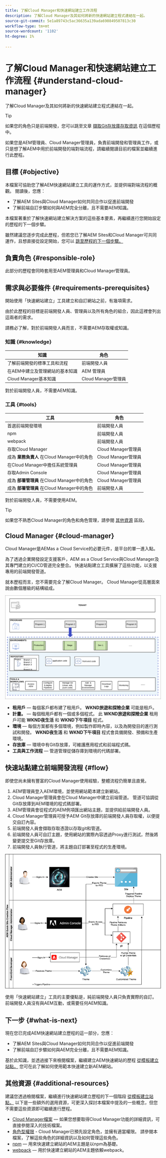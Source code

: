 ```yaml
---
title: 了解Cloud Manager和快速網站建立工作流程
description: 了解Cloud Manager及其如何將新的快速網站建立程式連結在一起。
source-git-commit: 5e1a89743c5ac36635a139ada690849507813c30
workflow-type: tm+mt
source-wordcount: '1102'
ht-degree: 1%

---
```



# 了解Cloud Manager和快速網站建立工作流程 {#understand-cloud-manager}

了解Cloud Manager及其如何將新的快速網站建立程式連結在一起。

>[!TIP]
>
>如果您的角色只是前端開發，您可以跳至文章 [擷取Git存放庫存取資訊](retrieve-access.md) 在這個歷程中。
>
>如果您是AEM管理員、Cloud Manager管理員，負責前端開發和管理員工作，或只是想了解AEM中用於前端開發的端對端流程，請繼續閱讀目前的檔案並繼續進行此歷程。

## 目標 {#objective}

本檔案可協助您了解AEM快速網站建立工具的運作方式，並提供端對端流程的概觀。 閱讀後，您應：

* 了解AEM Sites與Cloud Manager如何共同合作以促進前端開發
* 了解前端自訂步驟如何與AEM完全分離，且不需要AEM知識。

本檔案著重於了解快速網站建立解決方案的這些基本要素，再繼續進行您開始設定的歷程的下一個步驟。

雖然建議您逐步完成此歷程，但若您已了解AEM Sites和Cloud Manager可共同運作，且想直接從設定開始，您可以 [跳至歷程的下一個步驟。](create-site.md)

## 負責角色 {#responsible-role}

此部分的歷程會同時套用至AEM管理員和Cloud Manager管理員。

## 需求與必要條件 {#requirements-prerequisites}

開始使用「快速網站建立」工具建立和自訂網站之前，有幾項需求。

由於此歷程的目標是前端開發人員、管理員以及所有角色的組合，因此這裡會列出這兩者的需求。

請務必了解，對於前端開發人員而言，不需要AEM存取權或知識。

### 知識 {#knowledge}

| 知識 | 角色 |
|---|---|
| 了解前端開發的標準工具和流程 | 前端開發人員 |
| 在AEM中建立及管理網站的基本知識 | AEM 管理員 |
| Cloud Manager基本知識 | Cloud Manager管理員 |

對於前端開發人員，不需要AEM知識。

### 工具 {#tools}

| 工具 | 角色 |
|---|---|
| 首選前端開發環境 | 前端開發人員 |
| npm | 前端開發人員 |
| webpack | 前端開發人員 |
| 存取Cloud Manager | Cloud Manager管理員 |
| 成為 **業務負責人** 在Cloud Manager中的角色 | Cloud Manager管理員 |
| 在Cloud Manager中擔任系統管理員 | Cloud Manager管理員 |
| 存取Admin Console | Cloud Manager管理員 |
| 成為 **部署管理員** 在Cloud Manager中的角色 | Cloud Manager管理員 |
| 成為 **部署管理員** 在Cloud Manager中的角色 | 前端開發人員 |

對於前端開發人員，不需要使用AEM。

>[!TIP]
>
>如果您不熟悉Cloud Manager的角色和角色管理，請參閱 [其他資源](#additional-resources) 區段。

## Cloud Manager {#cloud-manager}

Cloud Manager是AEMas a Cloud Service的必要元件，是平台的單一進入點。

為了透過企業開發設定支援客戶，AEM as a Cloud Service與Cloud Manager及其專門建立的CI/CD管道完全整合。 快速站點建立工具擴展了這些功能，以支援專用的前端開發管道。

就本歷程而言，您不需要完全了解Cloud Manager。 Cloud Manager從高層面來說由數個層級的結構組成。

![Cloud Manager結構](assets/cloud-manager-structure.png)

* **租用戶**  — 每個客戶都布建了租用戶。 **WKND旅遊和探險企業** 可能是租戶。
* **計畫。**  — 每個租用戶都有一個或多個程式。 此 **WKND旅遊和探險企業** 租用戶可能 **WKND夜生活** 和 **WKND下午項目** 程式。
* **環境**  — 每個方案都有多個環境，例如製作即時內容，以及為開發目的進行測試和開發。 **WKND夜生活** 和 **WKND下午項目** 程式會具備開發、預備和生產環境。
* **存放庫**  — 環境中有Git存放庫，可維護應用程式和前端程式碼。
* **工具與工作流程**  — 管道管理從儲存庫到環境的代碼部署。

## 快速站點建立前端開發流程 {#flow}

即使您尚未擁有豐富的Cloud Manager使用經驗，整體流程仍簡單且直覺。

1. AEM管理員登入AEM環境，並使用網站範本建立新網站。
1. Cloud Manager管理員會在Cloud Manager中建立前端管道。 管道可協調從Git存放庫到AEM環境的程式碼部署。
1. AEM管理員會從程式的AEM例項匯出網站主題，並提供給前端開發人員。
1. Cloud Manager管理員可授予AEM Git存放庫的前端開發人員存取權，以便提交自訂內容。
1. 前端開發人員會擷取存取憑證以存取git和管道。
1. 前端開發人員可自訂主題，使用網站的實際內容透過Proxy進行測試，然後將變更提交至Git存放庫。
1. 前端開發人員執行管道，將主題自訂部署至程式的生產環境。

![快速網站建立流程](assets/qsc-flow.png)

使用「快速網站建立」工具的主要優點是，純前端開發人員只負責實際的自訂。 前端開發人員沒有與AEM互動，或需要任何AEM知識。

## 下一步 {#what-is-next}

現在您已完成AEM快速網站建立歷程的這一部分，您應：

* 了解AEM Sites與Cloud Manager如何共同合作以促進前端開發
* 了解前端自訂步驟如何與AEM完全分離，且不需要AEM知識。

基於此知識，並透過接下來檢閱檔案，繼續建立AEM快速網站的歷程 [從模板建立站點，](create-site.md) 您可在此了解如何使用範本快速建立新AEM網站。

## 其他資源 {#additional-resources}

建議您透過檢閱檔案，繼續進行快速網站建立歷程的下一個階段 [從模板建立站點，](create-site.md) 以下是一些額外的選用資源，可更深入探討本檔案中提及的一些概念，但您不需要這些資源即可繼續進行歷程。

* [Cloud Manager檔案](https://experienceleague.adobe.com/docs/experience-manager-cloud-service/onboarding/onboarding-concepts/cloud-manager-introduction.html)  — 如果您想要取得Cloud Manager功能的詳細資訊，可直接參閱深入的技術檔案。
* [角色型權限](https://experienceleague.adobe.com/docs/experience-manager-cloud-manager/using/requirements/role-based-permissions.html) - Cloud Manager已預先設定角色，並擁有適當權限。 請參閱本檔案，了解這些角色的詳細資訊以及如何管理這些角色。
* [npm](https://www.npmjs.com)  — 用來快速建立網站的AEM主題是以npm為基礎。
* [webpack](https://webpack.js.org)  — 用於快速建立網站的AEM主題依賴webpack。
